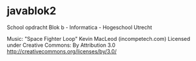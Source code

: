 javablok2
=========
School opdracht Blok b - Informatica - Hogeschool Utrecht

Music:
"Space Fighter Loop" Kevin MacLeod (incompetech.com)
Licensed under Creative Commons: By Attribution 3.0
http://creativecommons.org/licenses/by/3.0/
